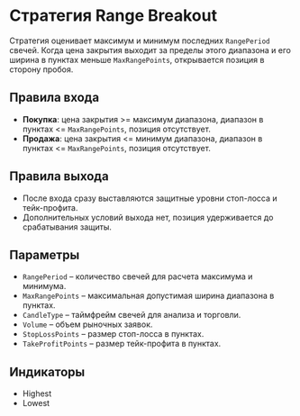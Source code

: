 # Стратегия Range Breakout

Стратегия оценивает максимум и минимум последних `RangePeriod` свечей. Когда цена закрытия выходит за пределы этого диапазона и его ширина в пунктах меньше `MaxRangePoints`, открывается позиция в сторону пробоя.

## Правила входа
- **Покупка**: цена закрытия >= максимум диапазона, диапазон в пунктах <= `MaxRangePoints`, позиция отсутствует.
- **Продажа**: цена закрытия <= минимум диапазона, диапазон в пунктах <= `MaxRangePoints`, позиция отсутствует.

## Правила выхода
- После входа сразу выставляются защитные уровни стоп-лосса и тейк-профита.
- Дополнительных условий выхода нет, позиция удерживается до срабатывания защиты.

## Параметры
- `RangePeriod` – количество свечей для расчета максимума и минимума.
- `MaxRangePoints` – максимальная допустимая ширина диапазона в пунктах.
- `CandleType` – таймфрейм свечей для анализа и торговли.
- `Volume` – объем рыночных заявок.
- `StopLossPoints` – размер стоп-лосса в пунктах.
- `TakeProfitPoints` – размер тейк-профита в пунктах.

## Индикаторы
- Highest
- Lowest